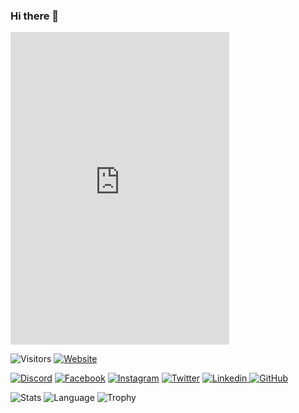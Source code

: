 ### Hi there 👋

<!--
**koushikpuppala5/Koushikpuppala5** is a ✨ _special_ ✨ repository because its `README.md` (this file) appears on your GitHub profile.

Here are some ideas to get you started:

- 🔭 I’m currently working on ...
- 🌱 I’m currently learning ...
- 👯 I’m looking to collaborate on ...
- 🤔 I’m looking for help with ...
- 💬 Ask me about ...
- 📫 How to reach me: ...
- 😄 Pronouns: ...
- ⚡ Fun fact: ...
-->

<iframe src="https://discord.com/widget?id=775411681714503680&theme=dark" width="350" height="500" allowtransparency="true" frameborder="0" sandbox="allow-popups allow-popups-to-escape-sandbox allow-same-origin allow-scripts"></iframe>

<img alt="Visitors" src="https://visitor-badge.glitch.me/badge?page_id=puppala-koushik.puppala-koushik.github.io" /> <a href="https://koushikpuppala.live"><img alt="Website" src="https://img.shields.io/website-up-down-green-red/http/shields.io.svg" /> </a>

<a href="https://discord.gg/MsJ99j5Bcv"><img alt="Discord" src="https://img.shields.io/badge/Avenger Assemble-7289DA?style=for-the-badge&logo=discord&logoColor=white" /></a>
<a href="https://www.facebook.com/puppalakoushik"><img alt="Facebook" src="https://img.shields.io/badge/Koushikpuppala-1877F2?style=for-the-badge&logo=facebook&logoColor=white" /></a>
<a href="https://www.instagram.com/koushikpuppala"><img alt="Instagram" src="https://img.shields.io/badge/Koushikpuppala-E4405F?style=for-the-badge&logo=instagram&logoColor=white" /></a>
<a href="https://twitter.com/puppala_koushik"><img alt="Twitter" src="https://img.shields.io/badge/Koushikpuppala-1DA1F2?style=for-the-badge&logo=twitter&logoColor=white" /></a>
<a href="https://www.linkedin.com/in/puppalakoushik"><img alt="Linkedin" src="https://img.shields.io/badge/Koushikpuppala-0077B5?style=for-the-badge&logo=linkedin&logoColor=white" /> </a>
<a href="https://www.github.com/puppala-koushik"><img alt="GitHub" src="https://img.shields.io/badge/Koushikpuppala-100000?style=for-the-badge&logo=github&logoColor=white" /> </a>

<img alt="Stats" src="https://github-readme-stats.vercel.app/api?username=puppala-koushik&theme=blue-green" />

<img alt="Language" src="https://github-readme-stats.vercel.app/api/top-langs/?username=puppala-koushik&theme=blue-green" />

<img alt="Trophy" src="https://github-profile-trophy.vercel.app/?username=puppala-koushik" />
